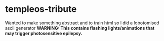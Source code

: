 # templeos-tribute
Wanted to make something abstract and to train html so I did a lobotomised ascii generator
**WARNING: This contains flashing lights/animations that may trigger photosensitive epilepsy.**
